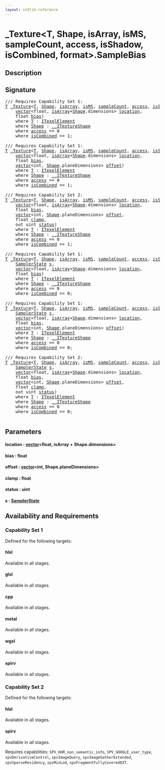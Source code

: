 ```yaml
---
layout: stdlib-reference
---
```


# \_Texture\<T, Shape, isArray, isMS, sampleCount, access, isShadow, isCombined, format\>\.SampleBias

## Description





## Signature 

<pre>
/// Requires Capability Set 1:
<a href="index.html#typeparam-T" class="code_type">T</a> <a href="index.html" class="code_type">_Texture</a>&lt;<a href="index.html#typeparam-T" class="code_type">T</a>, <a href="index.html#typeparam-Shape" class="code_type">Shape</a>, <a href="index.html#decl-isArray" class="code_var">isArray</a>, <a href="index.html#decl-isMS" class="code_var">isMS</a>, <a href="index.html#decl-sampleCount" class="code_var">sampleCount</a>, <a href="index.html#decl-access" class="code_var">access</a>, <a href="index.html#decl-isShadow" class="code_var">isShadow</a>, <a href="index.html#decl-isCombined" class="code_var">isCombined</a>, <a href="index.html#decl-format" class="code_var">format</a>&gt;.<a href="samplebias-06.html">SampleBias</a>(
    <a href="../vector/index.html" class="code_type">vector</a>&lt;<span class="code_keyword">float</span>, <a href="index.html#decl-isArray" class="code_var">isArray</a>+<a href="index.html#typeparam-Shape" class="code_type">Shape</a>.dimensions&gt; <a href="samplebias-06.html#decl-location" class="code_param">location</a>,
    <span class="code_keyword">float</span> <a href="samplebias-06.html#decl-bias" class="code_param">bias</a>)
    <span class='code_keyword'>where</span> <a href="index.html#typeparam-T" class="code_type">T</a> : <a href="../../interfaces/itexelelement-016/index.html" class="code_type">ITexelElement</a>
    <span class='code_keyword'>where</span> <a href="index.html#typeparam-Shape" class="code_type">Shape</a> : <a href="../../interfaces/0_itextureshape-023a/index.html" class="code_type">__ITextureShape</a>
    <span class='code_keyword'>where</span> <a href="index.html#decl-access" class="code_var">access</a> == 0
    <span class='code_keyword'>where</span> <a href="index.html#decl-isCombined" class="code_var">isCombined</a> == 1;

/// Requires Capability Set 1:
<a href="index.html#typeparam-T" class="code_type">T</a> <a href="index.html" class="code_type">_Texture</a>&lt;<a href="index.html#typeparam-T" class="code_type">T</a>, <a href="index.html#typeparam-Shape" class="code_type">Shape</a>, <a href="index.html#decl-isArray" class="code_var">isArray</a>, <a href="index.html#decl-isMS" class="code_var">isMS</a>, <a href="index.html#decl-sampleCount" class="code_var">sampleCount</a>, <a href="index.html#decl-access" class="code_var">access</a>, <a href="index.html#decl-isShadow" class="code_var">isShadow</a>, <a href="index.html#decl-isCombined" class="code_var">isCombined</a>, <a href="index.html#decl-format" class="code_var">format</a>&gt;.<a href="samplebias-06.html">SampleBias</a>(
    <a href="../vector/index.html" class="code_type">vector</a>&lt;<span class="code_keyword">float</span>, <a href="index.html#decl-isArray" class="code_var">isArray</a>+<a href="index.html#typeparam-Shape" class="code_type">Shape</a>.dimensions&gt; <a href="samplebias-06.html#decl-location" class="code_param">location</a>,
    <span class="code_keyword">float</span> <a href="samplebias-06.html#decl-bias" class="code_param">bias</a>,
    <a href="../vector/index.html" class="code_type">vector</a>&lt;<span class="code_keyword">int</span>, <a href="index.html#typeparam-Shape" class="code_type">Shape</a>.planeDimensions&gt; <a href="samplebias-06.html#decl-offset" class="code_param">offset</a>)
    <span class='code_keyword'>where</span> <a href="index.html#typeparam-T" class="code_type">T</a> : <a href="../../interfaces/itexelelement-016/index.html" class="code_type">ITexelElement</a>
    <span class='code_keyword'>where</span> <a href="index.html#typeparam-Shape" class="code_type">Shape</a> : <a href="../../interfaces/0_itextureshape-023a/index.html" class="code_type">__ITextureShape</a>
    <span class='code_keyword'>where</span> <a href="index.html#decl-access" class="code_var">access</a> == 0
    <span class='code_keyword'>where</span> <a href="index.html#decl-isCombined" class="code_var">isCombined</a> == 1;

/// Requires Capability Set 2:
<a href="index.html#typeparam-T" class="code_type">T</a> <a href="index.html" class="code_type">_Texture</a>&lt;<a href="index.html#typeparam-T" class="code_type">T</a>, <a href="index.html#typeparam-Shape" class="code_type">Shape</a>, <a href="index.html#decl-isArray" class="code_var">isArray</a>, <a href="index.html#decl-isMS" class="code_var">isMS</a>, <a href="index.html#decl-sampleCount" class="code_var">sampleCount</a>, <a href="index.html#decl-access" class="code_var">access</a>, <a href="index.html#decl-isShadow" class="code_var">isShadow</a>, <a href="index.html#decl-isCombined" class="code_var">isCombined</a>, <a href="index.html#decl-format" class="code_var">format</a>&gt;.<a href="samplebias-06.html">SampleBias</a>(
    <a href="../vector/index.html" class="code_type">vector</a>&lt;<span class="code_keyword">float</span>, <a href="index.html#decl-isArray" class="code_var">isArray</a>+<a href="index.html#typeparam-Shape" class="code_type">Shape</a>.dimensions&gt; <a href="samplebias-06.html#decl-location" class="code_param">location</a>,
    <span class="code_keyword">float</span> <a href="samplebias-06.html#decl-bias" class="code_param">bias</a>,
    <a href="../vector/index.html" class="code_type">vector</a>&lt;<span class="code_keyword">int</span>, <a href="index.html#typeparam-Shape" class="code_type">Shape</a>.planeDimensions&gt; <a href="samplebias-06.html#decl-offset" class="code_param">offset</a>,
    <span class="code_keyword">float</span> <a href="samplebias-06.html#decl-clamp" class="code_param">clamp</a>,
    <span class="code_keyword">out</span> <span class="code_keyword">uint</span> <a href="samplebias-06.html#decl-status" class="code_param">status</a>)
    <span class='code_keyword'>where</span> <a href="index.html#typeparam-T" class="code_type">T</a> : <a href="../../interfaces/itexelelement-016/index.html" class="code_type">ITexelElement</a>
    <span class='code_keyword'>where</span> <a href="index.html#typeparam-Shape" class="code_type">Shape</a> : <a href="../../interfaces/0_itextureshape-023a/index.html" class="code_type">__ITextureShape</a>
    <span class='code_keyword'>where</span> <a href="index.html#decl-access" class="code_var">access</a> == 0
    <span class='code_keyword'>where</span> <a href="index.html#decl-isCombined" class="code_var">isCombined</a> == 1;

/// Requires Capability Set 1:
<a href="index.html#typeparam-T" class="code_type">T</a> <a href="index.html" class="code_type">_Texture</a>&lt;<a href="index.html#typeparam-T" class="code_type">T</a>, <a href="index.html#typeparam-Shape" class="code_type">Shape</a>, <a href="index.html#decl-isArray" class="code_var">isArray</a>, <a href="index.html#decl-isMS" class="code_var">isMS</a>, <a href="index.html#decl-sampleCount" class="code_var">sampleCount</a>, <a href="index.html#decl-access" class="code_var">access</a>, <a href="index.html#decl-isShadow" class="code_var">isShadow</a>, <a href="index.html#decl-isCombined" class="code_var">isCombined</a>, <a href="index.html#decl-format" class="code_var">format</a>&gt;.<a href="samplebias-06.html">SampleBias</a>(
    <a href="../samplerstate-07/index.html" class="code_type">SamplerState</a> <a href="samplebias-06.html#decl-s" class="code_param">s</a>,
    <a href="../vector/index.html" class="code_type">vector</a>&lt;<span class="code_keyword">float</span>, <a href="index.html#decl-isArray" class="code_var">isArray</a>+<a href="index.html#typeparam-Shape" class="code_type">Shape</a>.dimensions&gt; <a href="samplebias-06.html#decl-location" class="code_param">location</a>,
    <span class="code_keyword">float</span> <a href="samplebias-06.html#decl-bias" class="code_param">bias</a>)
    <span class='code_keyword'>where</span> <a href="index.html#typeparam-T" class="code_type">T</a> : <a href="../../interfaces/itexelelement-016/index.html" class="code_type">ITexelElement</a>
    <span class='code_keyword'>where</span> <a href="index.html#typeparam-Shape" class="code_type">Shape</a> : <a href="../../interfaces/0_itextureshape-023a/index.html" class="code_type">__ITextureShape</a>
    <span class='code_keyword'>where</span> <a href="index.html#decl-access" class="code_var">access</a> == 0
    <span class='code_keyword'>where</span> <a href="index.html#decl-isCombined" class="code_var">isCombined</a> == 0;

/// Requires Capability Set 1:
<a href="index.html#typeparam-T" class="code_type">T</a> <a href="index.html" class="code_type">_Texture</a>&lt;<a href="index.html#typeparam-T" class="code_type">T</a>, <a href="index.html#typeparam-Shape" class="code_type">Shape</a>, <a href="index.html#decl-isArray" class="code_var">isArray</a>, <a href="index.html#decl-isMS" class="code_var">isMS</a>, <a href="index.html#decl-sampleCount" class="code_var">sampleCount</a>, <a href="index.html#decl-access" class="code_var">access</a>, <a href="index.html#decl-isShadow" class="code_var">isShadow</a>, <a href="index.html#decl-isCombined" class="code_var">isCombined</a>, <a href="index.html#decl-format" class="code_var">format</a>&gt;.<a href="samplebias-06.html">SampleBias</a>(
    <a href="../samplerstate-07/index.html" class="code_type">SamplerState</a> <a href="samplebias-06.html#decl-s" class="code_param">s</a>,
    <a href="../vector/index.html" class="code_type">vector</a>&lt;<span class="code_keyword">float</span>, <a href="index.html#decl-isArray" class="code_var">isArray</a>+<a href="index.html#typeparam-Shape" class="code_type">Shape</a>.dimensions&gt; <a href="samplebias-06.html#decl-location" class="code_param">location</a>,
    <span class="code_keyword">float</span> <a href="samplebias-06.html#decl-bias" class="code_param">bias</a>,
    <a href="../vector/index.html" class="code_type">vector</a>&lt;<span class="code_keyword">int</span>, <a href="index.html#typeparam-Shape" class="code_type">Shape</a>.planeDimensions&gt; <a href="samplebias-06.html#decl-offset" class="code_param">offset</a>)
    <span class='code_keyword'>where</span> <a href="index.html#typeparam-T" class="code_type">T</a> : <a href="../../interfaces/itexelelement-016/index.html" class="code_type">ITexelElement</a>
    <span class='code_keyword'>where</span> <a href="index.html#typeparam-Shape" class="code_type">Shape</a> : <a href="../../interfaces/0_itextureshape-023a/index.html" class="code_type">__ITextureShape</a>
    <span class='code_keyword'>where</span> <a href="index.html#decl-access" class="code_var">access</a> == 0
    <span class='code_keyword'>where</span> <a href="index.html#decl-isCombined" class="code_var">isCombined</a> == 0;

/// Requires Capability Set 2:
<a href="index.html#typeparam-T" class="code_type">T</a> <a href="index.html" class="code_type">_Texture</a>&lt;<a href="index.html#typeparam-T" class="code_type">T</a>, <a href="index.html#typeparam-Shape" class="code_type">Shape</a>, <a href="index.html#decl-isArray" class="code_var">isArray</a>, <a href="index.html#decl-isMS" class="code_var">isMS</a>, <a href="index.html#decl-sampleCount" class="code_var">sampleCount</a>, <a href="index.html#decl-access" class="code_var">access</a>, <a href="index.html#decl-isShadow" class="code_var">isShadow</a>, <a href="index.html#decl-isCombined" class="code_var">isCombined</a>, <a href="index.html#decl-format" class="code_var">format</a>&gt;.<a href="samplebias-06.html">SampleBias</a>(
    <a href="../samplerstate-07/index.html" class="code_type">SamplerState</a> <a href="samplebias-06.html#decl-s" class="code_param">s</a>,
    <a href="../vector/index.html" class="code_type">vector</a>&lt;<span class="code_keyword">float</span>, <a href="index.html#decl-isArray" class="code_var">isArray</a>+<a href="index.html#typeparam-Shape" class="code_type">Shape</a>.dimensions&gt; <a href="samplebias-06.html#decl-location" class="code_param">location</a>,
    <span class="code_keyword">float</span> <a href="samplebias-06.html#decl-bias" class="code_param">bias</a>,
    <a href="../vector/index.html" class="code_type">vector</a>&lt;<span class="code_keyword">int</span>, <a href="index.html#typeparam-Shape" class="code_type">Shape</a>.planeDimensions&gt; <a href="samplebias-06.html#decl-offset" class="code_param">offset</a>,
    <span class="code_keyword">float</span> <a href="samplebias-06.html#decl-clamp" class="code_param">clamp</a>,
    <span class="code_keyword">out</span> <span class="code_keyword">uint</span> <a href="samplebias-06.html#decl-status" class="code_param">status</a>)
    <span class='code_keyword'>where</span> <a href="index.html#typeparam-T" class="code_type">T</a> : <a href="../../interfaces/itexelelement-016/index.html" class="code_type">ITexelElement</a>
    <span class='code_keyword'>where</span> <a href="index.html#typeparam-Shape" class="code_type">Shape</a> : <a href="../../interfaces/0_itextureshape-023a/index.html" class="code_type">__ITextureShape</a>
    <span class='code_keyword'>where</span> <a href="index.html#decl-access" class="code_var">access</a> == 0
    <span class='code_keyword'>where</span> <a href="index.html#decl-isCombined" class="code_var">isCombined</a> == 0;

</pre>

## Parameters

####  <a id="decl-location"></a>location  : [vector](../vector/index.html)\<float, isArray + Shape\.dimensions\>
####  <a id="decl-bias"></a>bias  : float
####  <a id="decl-offset"></a>offset  : [vector](../vector/index.html)\<int, Shape\.planeDimensions\>
####  <a id="decl-clamp"></a>clamp  : float
####  <a id="decl-status"></a>status  : uint
####  <a id="decl-s"></a>s  : [SamplerState](../samplerstate-07/index.html)

## Availability and Requirements

### Capability Set 1

Defined for the following targets:

#### hlsl
Available in all stages.

#### glsl
Available in all stages.

#### cpp
Available in all stages.

#### metal
Available in all stages.

#### wgsl
Available in all stages.

#### spirv
Available in all stages.


### Capability Set 2

Defined for the following targets:

#### hlsl
Available in all stages.

#### spirv
Available in all stages.

Requires capabilities: `SPV_KHR_non_semantic_info`, `SPV_GOOGLE_user_type`, `spvDerivativeControl`, `spvImageQuery`, `spvImageGatherExtended`, `spvSparseResidency`, `spvMinLod`, `spvFragmentFullyCoveredEXT`.


